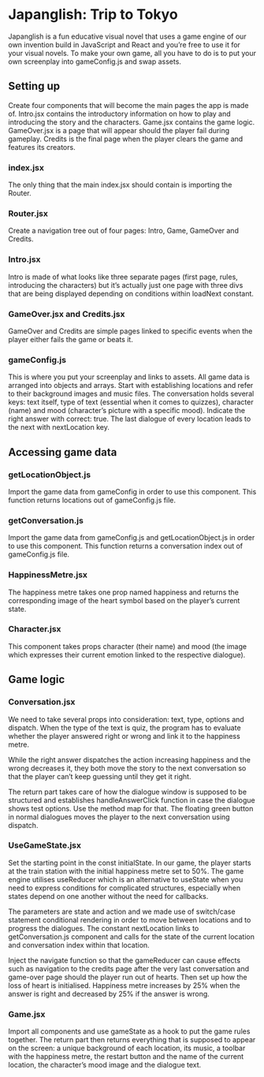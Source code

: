 # Japanglish: Trip to Tokyo

Japanglish is a fun educative visual novel that uses a game engine of our own invention build in JavaScript and React and you’re free to use it for your visual novels. To make your own game, all you have to do is to put your own screenplay into gameConfig.js and swap assets.

## Setting up

Create four components that will become the main pages the app is made of. Intro.jsx contains the introductory information on how to play and introducing the story and the characters. Game.jsx contains the game logic. GameOver.jsx is a page that will appear should the player fail during gameplay. Credits is the final page when the player clears the game and features its creators.

### index.jsx

The only thing that the main index.jsx should contain is importing the Router.

### Router.jsx

Create a navigation tree out of four pages: Intro, Game, GameOver and Credits.

### Intro.jsx

Intro is made of what looks like three separate pages (first page, rules, introducing the characters) but it’s actually just one page with three divs that are being displayed depending on conditions within loadNext constant.

### GameOver.jsx and Credits.jsx

GameOver and Credits are simple pages linked to specific events when the player either fails the game or beats it.

### gameConfig.js

This is where you put your screenplay and links to assets. All game data is arranged into objects and arrays. Start with establishing locations and refer to their background images and music files. The conversation holds several keys: text itself, type of text (essential when it comes to quizzes), character (name) and mood (character’s picture with a specific mood). Indicate the right answer with correct: true. The last dialogue of every location leads to the next with nextLocation key.

## Accessing game data

### getLocationObject.js

Import the game data from gameConfig in order to use this component. This function returns locations out of gameConfig.js file.

### getConversation.js

Import the game data from gameConfig.js and getLocationObject.js in order to use this component. This function returns a conversation index out of gameConfig.js file.

### HappinessMetre.jsx

The happiness metre takes one prop named happiness and returns the corresponding image of the heart symbol based on the player’s current state.

### Character.jsx

This component takes props character (their name) and mood (the image which expresses their current emotion linked to the respective dialogue).

## Game logic

### Conversation.jsx

We need to take several props into consideration: text, type, options and dispatch. When the type of the text is quiz, the program has to evaluate whether the player answered right or wrong and link it to the happiness metre.

While the right answer dispatches the action increasing happiness and the wrong decreases it, they both move the story to the next conversation so that the player can’t keep guessing until they get it right.

The return part takes care of how the dialogue window is supposed to be structured and establishes handleAnswerClick function in case the dialogue shows test options. Use the method map for that. The floating green button in normal dialogues moves the player to the next conversation using dispatch.

### UseGameState.jsx

Set the starting point in the const initialState. In our game, the player starts at the train station with the initial happiness metre set to 50%. The game engine utilises useReducer which is an alternative to useState when you need to express conditions for complicated structures, especially when states depend on one another without the need for callbacks.

The parameters are state and action and we made use of switch/case statement conditional rendering in order to move between locations and to progress the dialogues. The constant nextLocation links to getConversation.js component and calls for the state of the current location and conversation index within that location.

Inject the navigate function so that the gameReducer can cause effects such as navigation to the credits page after the very last conversation and game-over page should the player run out of hearts. Then set up how the loss of heart is initialised. Happiness metre increases by 25% when the answer is right and decreased by 25% if the answer is wrong.

### Game.jsx

Import all components and use gameState as a hook to put the game rules together. The return part then returns everything that is supposed to appear on the screen: a unique background of each location, its music, a toolbar with the happiness metre, the restart button and the name of the current location, the character’s mood image and the dialogue text.
